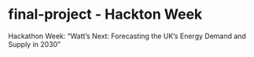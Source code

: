 # final-project - Hackton Week
Hackathon Week: “Watt’s Next: Forecasting the UK’s Energy Demand and Supply in 2030”
